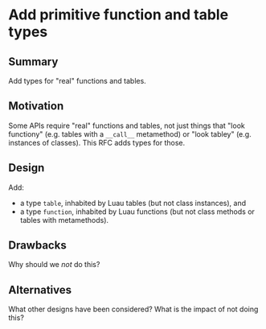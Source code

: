 # Add primitive function and table types

## Summary

Add types for "real" functions and tables.

## Motivation

Some APIs require "real" functions and tables, not just things that
"look functiony" (e.g. tables with a `__call__` metamethod) or "look
tabley" (e.g. instances of classes). This RFC adds types for those.

## Design

Add:

* a type `table`, inhabited by Luau tables (but not class instances), and
* a type `function`, inhabited by Luau functions (but not class methods or
tables with metamethods).



## Drawbacks

Why should we *not* do this?

## Alternatives

What other designs have been considered? What is the impact of not doing this?
